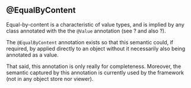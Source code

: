 @EqualByContent
---------------

Equal-by-content is a characteristic of value types, and is implied by
any class annotated with the the `@Value` annotation (see ? and also ?).

The `@EqualByContent` annotation exists so that this semantic could, if
required, by applied directly to an object without it necessarily also
being annotated as a value.

That said, this annotation is only really for completeness. Moreover,
the semantic captured by this annotation is currently used by the
framework (not in any object store nor viewer).
